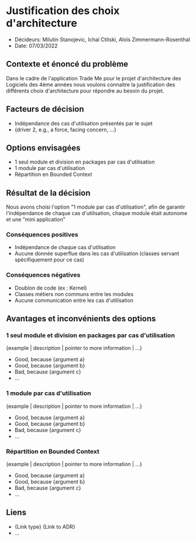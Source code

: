 # Justification des choix d'architecture

* Décideurs: Milutin Stanojevic, Ichaï Ctitski, Aloïs Zimmermann-Rosenthal
* Date: 07/03/2022

## Contexte et énoncé du problème

Dans le cadre de l'application Trade Me pour le projet d'architecture des Logiciels des 4ème années
nous voulons connaitre la justification des différents choix d'architecture pour répondre au besoin du projet.

## Facteurs de décision

* Indépendance des cas d'utilisation présentés par le sujet
* {driver 2, e.g., a force, facing concern, …}

## Options envisagées

* 1 seul module et division en packages par cas d'utilisation
* 1 module par cas d'utilisation
* Répartition en Bounded Context

## Résultat de la décision

Nous avons choisi l'option "1 module par cas d'utilisation", afin de garantir l'indépendance de chaque cas d'utilisation,
chaque module était autonome et une "mini application"

### Conséquences positives

* Indépendance de chaque cas d'utilisation
* Aucune donnée superflue dans les cas d'utilisation (classes servant spécifiquement pour ce cas)

### Conséquences négatives

* Doublon de code (ex : Kernel)
* Classes métiers non communs entre les modules
* Aucune communication entre les cas d'utilisation

## Avantages et inconvénients des options

### 1 seul module et division en packages par cas d'utilisation

{example | description | pointer to more information | …} <!-- optional -->

* Good, because {argument a}
* Good, because {argument b}
* Bad, because {argument c}
* … <!-- numbers of pros and cons can vary -->

### 1 module par cas d'utilisation

{example | description | pointer to more information | …} <!-- optional -->

* Good, because {argument a}
* Good, because {argument b}
* Bad, because {argument c}
* … <!-- numbers of pros and cons can vary -->

### Répartition en Bounded Context

{example | description | pointer to more information | …} <!-- optional -->

* Good, because {argument a}
* Good, because {argument b}
* Bad, because {argument c}
* … <!-- numbers of pros and cons can vary -->

## Liens

* {Link type} {Link to ADR} <!-- example: Refined by [ADR-0005](0005-example.md) -->
* … <!-- numbers of links can vary -->
